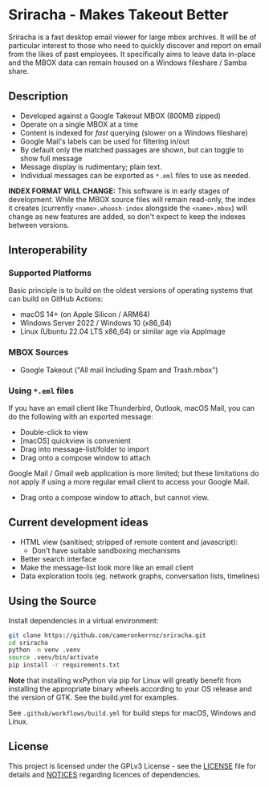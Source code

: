 # Sriracha - Makes Takeout Better

Sriracha is a fast desktop email viewer for large mbox archives. It will be of particular interest to those who need to quickly discover and report on email from the likes of past employees. It specifically aims to leave data in-place and the MBOX data can remain housed on a Windows fileshare / Samba share.

## Description

- Developed against a Google Takeout MBOX (800MB zipped)
- Operate on a single MBOX at a time
- Content is indexed for *fast* querying (slower on a Windows fileshare)
- Google Mail's labels can be used for filtering in/out
- By default only the matched passages are shown, but can toggle to show full message
- Message display is rudimentary; plain text.
- Individual messages can be exported as `*.eml` files to use as needed.

**INDEX FORMAT WILL CHANGE:** This software is in early stages of development. While the MBOX source files will remain read-only, the index it creates (currently `<name>.whoosh-index` alongside the `<name>.mbox`) will change as new features are added, so don't expect to keep the indexes between versions. 

## Interoperability

### Supported Platforms

Basic principle is to build on the oldest versions of operating systems that can build on GitHub Actions:

- macOS 14+ (on Apple Silicon / ARM64)
- Windows Server 2022 / Windows 10  (x86_64)
- Linux (Ubuntu 22.04 LTS x86_64) or similar age via AppImage

### MBOX Sources

- Google Takeout ("All mail Including Spam and Trash.mbox")

### Using `*.eml` files

If you have an email client like Thunderbird, Outlook, macOS Mail, you can do the following with an exported message:

- Double-click to view
- [macOS] quickview is convenient
- Drag into message-list/folder to import
- Drag onto a compose window to attach

Google Mail / Gmail web application is more limited; but these limitations do not apply if using a more regular email client to access your Google Mail.

- Drag onto a compose window to attach, but cannot view.

## Current development ideas

- HTML view (sanitised; stripped of remote content and javascript):
  - Don't have suitable sandboxing mechanisms
- Better search interface
- Make the message-list look more like an email client
- Data exploration tools (eg. network graphs, conversation lists, timelines)

## Using the Source

Install dependencies in a virtual environment:

```bash
git clone https://github.com/cameronkerrnz/sriracha.git
cd sriracha
python -m venv .venv
source .venv/bin/activate
pip install -r requirements.txt
```

**Note** that installing wxPython via pip for Linux will greatly benefit from installing the appropriate binary wheels according to your OS release and the version of GTK. See the build.yml for examples.

See `.github/workflows/build.yml` for build steps for macOS, Windows and Linux.

## License

This project is licensed under the GPLv3 License - see the [LICENSE](LICENSE) file for details and [NOTICES](NOTICES) regarding licences of dependencies.

